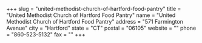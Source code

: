 +++
slug = "united-methodist-church-of-hartford-food-pantry"
title = "United Methodist Church of Hartford Food Pantry"
name = "United Methodist Church of Hartford Food Pantry"
address = "571 Farmington Avenue"
city = "Hartford"
state = "CT"
postal = "06105"
website = ""
phone = "860-523-5132"
fax = ""
+++
